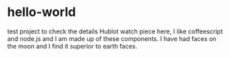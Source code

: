 # hello-world
test project to check the details
Hublot watch piece here, I like coffeescript and node.js and I am made up of these components. I have had faces on the moon and I find it superior to earth faces. 

